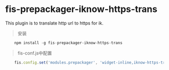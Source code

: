 fis-prepackager-iknow-https-trans
==========================

This plugin is to translate http url to https for ik.



> 安装

```javascript
    npm install -g fis-prepackager-iknow-https-trans
```

> fis-conf.js中配置

```javascript
    fis.config.set('modules.prepackager', 'widget-inline,iknow-https-trans');
```